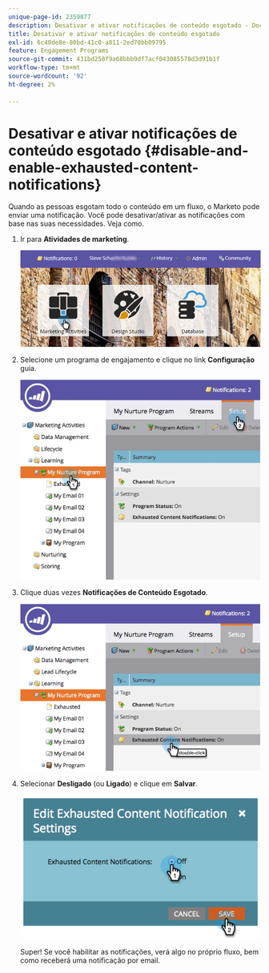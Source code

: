 ```yaml
---
unique-page-id: 2359877
description: Desativar e ativar notificações de conteúdo esgotado - Documentação do Marketo - Documentação do produto
title: Desativar e ativar notificações de conteúdo esgotado
exl-id: 6c40de8e-80bd-41c0-a811-2ed70bb09795
feature: Engagement Programs
source-git-commit: 431bd258f9a68bbb9df7acf043085578d3d91b1f
workflow-type: tm+mt
source-wordcount: '92'
ht-degree: 2%

---
```


# Desativar e ativar notificações de conteúdo esgotado {#disable-and-enable-exhausted-content-notifications}

Quando as pessoas esgotam todo o conteúdo em um fluxo, o Marketo pode enviar uma notificação. Você pode desativar/ativar as notificações com base nas suas necessidades. Veja como.

1. Ir para **Atividades de marketing**.

   ![](assets/login-marketing-activities-1.png)

1. Selecione um programa de engajamento e clique no link **Configuração** guia.

   ![](assets/setuptab.jpg)

1. Clique duas vezes **Notificações de Conteúdo Esgotado**.

   ![](assets/image2014-9-15-17-3a28-3a11.png)

1. Selecionar **Desligado** (ou **Ligado**) e clique em **Salvar**.

   ![](assets/image2014-9-15-17-3a28-3a15.png)

   Super! Se você habilitar as notificações, verá algo no próprio fluxo, bem como receberá uma notificação por email.
